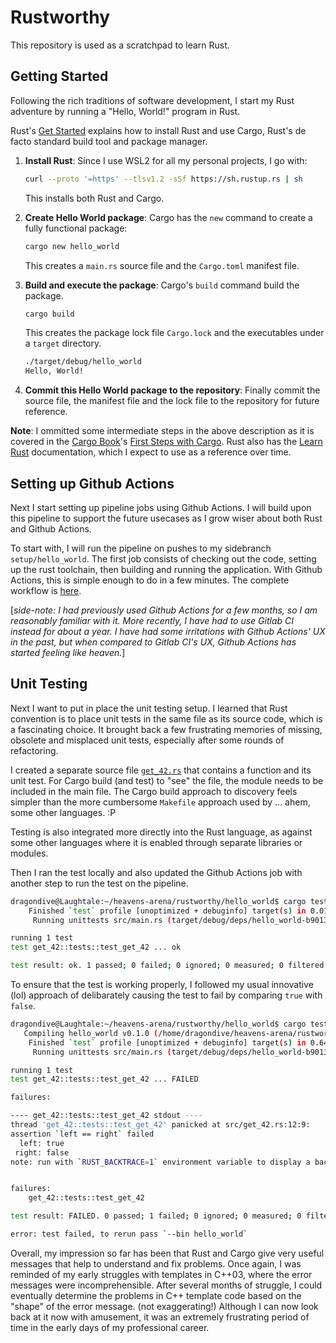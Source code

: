 # Rustworthy

This repository is used as a scratchpad to learn Rust.

## Getting Started

Following the rich traditions of software development, I start my Rust adventure by
running a "Hello, World!" program in Rust.

Rust's [Get Started](https://www.rust-lang.org/learn/get-started) explains how to
install Rust and use Cargo, Rust's de facto standard build tool and package manager.

1. **Install Rust**: Since I use WSL2 for all my personal projects, I go with:

    ```bash
    curl --proto '=https' --tlsv1.2 -sSf https://sh.rustup.rs | sh
    ```

    This installs both Rust and Cargo.

2. **Create Hello World package**: Cargo has the `new` command to create a fully
   functional package:

   ```bash
   cargo new hello_world
   ```

   This creates a `main.rs` source file and the `Cargo.toml` manifest file.

3. **Build and execute the package**: Cargo's `build` command build the package.

    ```bash
    cargo build
    ```

    This creates the package lock file `Cargo.lock` and the executables under a
    `target` directory.

    ```bash
    ./target/debug/hello_world
    Hello, World!
    ```

4. **Commit this Hello World package to the repository**: Finally commit the source
    file, the manifest file and the lock file to the repository for future reference.

**Note**: I ommitted some intermediate steps in the above description as it is covered
in the [Cargo Book](https://doc.rust-lang.org/cargo/index.html)'s
[First Steps with Cargo](https://doc.rust-lang.org/cargo/getting-started/first-steps.html).
Rust also has the [Learn Rust](https://www.rust-lang.org/learn) documentation, which
I expect to use as a reference over time.

## Setting up Github Actions

Next I start setting up pipeline jobs using Github Actions. I will build upon this
pipeline to support the future usecases as I grow wiser about both Rust and Github
Actions.

To start with, I will run the pipeline on pushes to my sidebranch `setup/hello_world`.
The first job consists of checking out the code, setting up the rust toolchain, then
building and running the application. With Github Actions, this is simple enough to do
in a few minutes. The complete workflow is [here](.github/workflows/hello_world.yml).

[_side-note: I had previously used Github Actions for a few months, so I am reasonably
familiar with it. More recently, I have had to use Gitlab CI instead for about a year.
I have had some irritations with Github Actions' UX in the past, but when compared to
Gitlab CI's UX, Github Actions has started feeling like heaven._]

## Unit Testing

Next I want to put in place the unit testing setup. I learned that Rust convention is
to place unit tests in the same file as its source code, which is a fascinating choice.
It brought back a few frustrating memories of missing, obsolete and misplaced unit
tests, especially after some rounds of refactoring.

I created a separate source file [`get_42.rs`](hello_world/src/get_42.rs) that
contains a function and its unit test. For Cargo build (and test) to "see" the file,
the module needs to be included in the main file. The Cargo build approach to discovery
feels simpler than the more cumbersome `Makefile` approach used by ... ahem, some
other languages. :P

Testing is also integrated more directly into the Rust language, as against some other
languages where it is enabled through separate libraries or modules.

Then I ran the test locally and also updated the Github Actions job with another step
to run the test on the pipeline.

```bash
dragondive@Laughtale:~/heavens-arena/rustworthy/hello_world$ cargo test
    Finished `test` profile [unoptimized + debuginfo] target(s) in 0.01s
     Running unittests src/main.rs (target/debug/deps/hello_world-b901389d868bd6fa)

running 1 test
test get_42::tests::test_get_42 ... ok

test result: ok. 1 passed; 0 failed; 0 ignored; 0 measured; 0 filtered out; finished in 0.00s
```

To ensure that the test is working properly, I followed my usual innovative (lol)
approach of delibarately causing the test to fail by comparing `true` with `false`.

```bash
dragondive@Laughtale:~/heavens-arena/rustworthy/hello_world$ cargo test
   Compiling hello_world v0.1.0 (/home/dragondive/heavens-arena/rustworthy/hello_world)
    Finished `test` profile [unoptimized + debuginfo] target(s) in 0.64s
     Running unittests src/main.rs (target/debug/deps/hello_world-b901389d868bd6fa)

running 1 test
test get_42::tests::test_get_42 ... FAILED

failures:

---- get_42::tests::test_get_42 stdout ----
thread 'get_42::tests::test_get_42' panicked at src/get_42.rs:12:9:
assertion `left == right` failed
  left: true
 right: false
note: run with `RUST_BACKTRACE=1` environment variable to display a backtrace


failures:
    get_42::tests::test_get_42

test result: FAILED. 0 passed; 1 failed; 0 ignored; 0 measured; 0 filtered out; finished in 0.00s

error: test failed, to rerun pass `--bin hello_world`
```

Overall, my impression so far has been that Rust and Cargo give very useful messages
that help to understand and fix problems. Once again, I was reminded of my early
struggles with templates in C++03, where the error messages were incomprehensible. After
several months of struggle, I could eventually determine the problems in C++ template
code based on the "shape" of the error message. (not exaggerating!) Although I can now
look back at it now with amusement, it was an extremely frustrating period of time in
the early days of my professional career.
